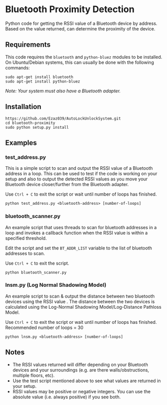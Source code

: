 # Bluetooth Proximity Detection

Python code for getting the RSSI value of a Bluetooth device by address. Based on the value returned, can determine the proximity of the device.

## Requirements

This code requires the `bluetooth` and `python-bluez` modules to be installed. On Ubuntu/Debian systems, this can usually be done with the following commands:

```
sudo apt-get install bluetooth
sudo apt-get install python-bluez
```

*Note: Your system must also have a Bluetooth adapter.*

## Installation

```
https://github.com/Ezaz039/AutoLockUnlockSystem.git
cd bluetooth-proximity
sudo python setup.py install
```
## Examples

### test_address.py

This is a simple script to scan and output the RSSI value of a Bluetooth address in a loop. This can be used to test if the code is working on your setup and also to output the detected RSSI values as you move your Bluetooth device closer/further from the Bluetooth adapter.

Use `Ctrl + C` to exit the script or wait until number of loops has finished.

```
python test_address.py <bluetooth-address> [number-of-loops]
```

### bluetooth_scanner.py

An example script that uses threads to scan for bluetooth addresses in a loop and invokes a callback function when the RSSI value is within a specified threshold.

Edit the script and set the `BT_ADDR_LIST` variable to the list of bluetooth addresses to scan.

Use `Ctrl + C` to exit the script.

```
python bluetooth_scanner.py
```

### lnsm.py (Log Normal Shadowing Model)

An example script to scan & output the distance between two bluetooth devices using the RSSI value . The distance between the two devices is calculated using the Log-Normal Shadowing Model/Log-Distance Pathloss Model.

Use `Ctrl + C` to exit the script or wait until number of loops has finished. Recommended number of loops = 30

```
python lnsm.py <bluetooth-address> [number-of-loops]
```
## Notes

* The RSSI values returned will differ depending on your Bluetooth devices and your surroundings (e.g. are there walls/obstructions, multiple floors, etc).
* Use the test script mentioned above to see what values are returned in your setup.
* RSSI values may be positive or negative integers. You can use the absolute value (i.e. always positive) if you see both.





